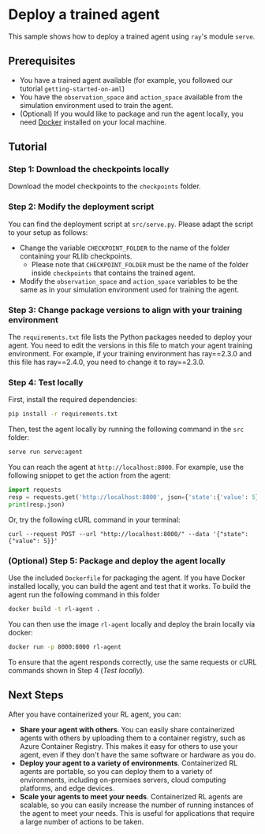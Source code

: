 # Deploy a trained agent

This sample shows how to deploy a trained agent using ``ray``'s module
``serve``.

## Prerequisites

- You have a trained agent available (for example, you followed our tutorial
    ``getting-started-on-aml``)
- You have the `observation_space` and `action_space` available from the simulation environment used to train the agent.
- (Optional) If you would like to package and run the agent locally, you need [Docker](https://docs.docker.com/get-docker/) installed on your local machine.

## Tutorial

### Step 1: Download the checkpoints locally

Download the model checkpoints to the ``checkpoints`` folder.

### Step 2: Modify the deployment script

You can find the deployment script at ``src/serve.py``.
Please adapt the script to your setup as follows:

- Change the variable ``CHECKPOINT_FOLDER`` to the name of the folder containing your RLlib checkpoints.
  - Please note that
``CHECKPOINT_FOLDER`` must be the name of the folder inside ``checkpoints``
that contains the trained agent.
- Modify the `observation_space` and `action_space` variables to be the same as in your simulation environment used for training the agent.

### Step 3: Change package versions to align with your training environment

The `requirements.txt` file lists the Python packages needed to deploy your agent. You need to edit the versions in this file to match your agent training environment. For example, if your training environment has ray==2.3.0 and this file has ray==2.4.0, you need to change it to ray==2.3.0.

### Step 4: Test locally

First, install the required dependencies:

```bash
pip install -r requirements.txt
```

Then, test the agent locally by running the following command in the
``src`` folder:

```bash
serve run serve:agent
```

You can reach the agent at ``http://localhost:8000``. For example, use the
following snippet to get the action from the agent:

```python
import requests
resp = requests.get('http://localhost:8000', json={'state':{'value': 5}})
print(resp.json)
```

Or, try the following cURL command in your terminal:

```
curl --request POST --url "http://localhost:8000/" --data '{"state":{"value": 5}}'
```

### (Optional) Step 5: Package and deploy the agent locally

Use the included ``Dockerfile`` for packaging the agent. If you have Docker installed locally, you can build the agent and test that
it works.
To build the agent run the following command in this folder

```bash
docker build -t rl-agent .
```

You can then use the image ``rl-agent`` locally and deploy the brain locally
via docker:

```bash
docker run -p 8000:8000 rl-agent
```

To ensure that the agent responds correctly, use the same requests or cURL commands shown in Step 4 (*Test locally*).

## Next Steps
After you have containerized your RL agent, you can:

- __Share your agent with others__. You can easily share containerized agents with others by uploading them to a container registry, such as Azure Container Registry. This makes it easy for others to use your agent, even if they don't have the same software or hardware as you do.
- __Deploy your agent to a variety of environments__. Containerized RL agents are portable, so you can deploy them to a variety of environments, including on-premises servers, cloud computing platforms, and edge devices.
- __Scale your agents to meet your needs__. Containerized RL agents are scalable, so you can easily increase the number of running instances of the agent to meet your needs. This is useful for applications that require a large number of actions to be taken.
